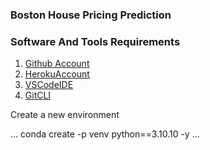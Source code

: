### Boston House Pricing Prediction

### Software And Tools Requirements

1. [Github Account](https://github.com)
2. [HerokuAccount](https://heruko.com)
3. [VSCodeIDE](https://code.visualstudio.com/)
4. [GitCLI](https://git-scm.com/book/en/v2/Getting-Started-The-Command-Line)

Create a new environment

...
conda create -p venv python==3.10.10 -y
...


